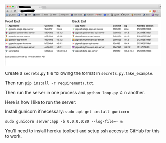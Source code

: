![Screenshot](/screenshot2.png?raw=true "Screenshot")

Create a `secrets.py` file following the format in `secrets.py.fake_example`.

Then run `pip install -r requirements.txt`.

Then run the server in one process and `python loop.py &` in another.

Here is how I like to run the server:

Install gunicorn if necessary:
`sudo apt-get install gunicorn`

`sudo gunicorn server:app -b 0.0.0.0:80 --log-file=- &`


You'll need to install heroku toolbelt and setup ssh access to GitHub for this to work.
